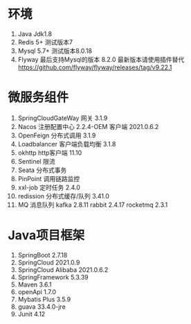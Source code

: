 # 环境
1. Java Jdk1.8
2. Redis 5+ 测试版本7
3. Mysql 5.7+  测试版本8.0.18
4. Flyway 最后支持Mysql的版本 8.2.0  最新版本请使用插件替代 https://github.com/flyway/flyway/releases/tag/v9.22.1

# 微服务组件
1. SpringCloudGateWay 网关 3.1.9
2. Nacos 注册配置中心 2.2.4-OEM 客户端 2021.0.6.2
3. OpenFeign 分布式调用 3.1.9
4. Loadbalancer 客户端负载均衡 3.1.8
5. okhttp http客户端 11.10
6. Sentinel 限流
7. Seata 分布式事务
8. PinPoint 调用链路监控
9. xxl-job 定时任务 2.4.0
10. redission 分布式缓存/队列 3.41.0
11. MQ 消息队列 kafka 2.8.11 rabbit 2.4.17  rocketmq 2.3.1


# Java项目框架
1. SpringBoot 2.7.18
2. SpringCloud 2021.0.9
3. SpringCloud Alibaba 2021.0.6.2
4. SpringFramework 5.3.39
4. Maven 3.6.1
5. openApi 1.7.0
6. Mybatis Plus 3.5.9
7. guava 33.4.0-jre
8. Junit 4.12

